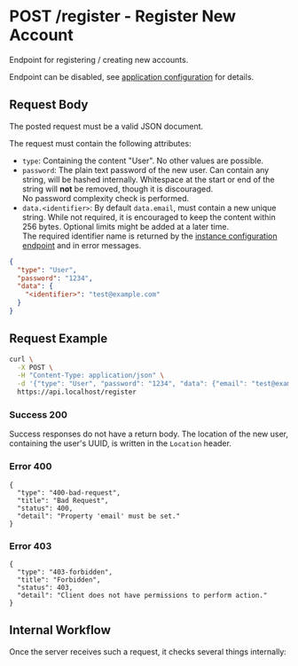 # POST /register - Register New Account

<!-- panels:start -->
<!-- div:left-panel -->

Endpoint for registering / creating new accounts.

Endpoint can be disabled, see
[application configuration](/getting-started/configuration?id=application-configuration) for details.

## Request Body

The posted request must be a valid JSON document.

The request must contain the following attributes:

- `type`: Containing the content "User". No other values are possible.
- `password`: The plain text password of the new user. Can contain any string, will be hashed internally. Whitespace at
  the start or end of the string will **not** be removed, though it is discouraged.  
  No password complexity check is performed.
- `data.<identifier>`: By default `data.email`, must contain a new unique string. While not required, it is encouraged
  to keep the content within 256 bytes. Optional limits might be added at a later time.  
  The required identifier name is returned by the
  [instance configuration endpoint](/api-endpoints/get-instance-configuration) and in error messages.

```json
{
  "type": "User",
  "password": "1234",
  "data": {
    "<identifier>": "test@example.com"
  }
}
```

## Request Example

```bash
curl \
  -X POST \
  -H "Content-Type: application/json" \
  -d '{"type": "User", "password": "1234", "data": {"email": "test@example.com"}}' \
  https://api.localhost/register
```

<!-- tabs:start -->

### **Success 200**

Success responses do not have a return body. The location of the new user, containing the user's UUID, is written in the
`Location` header.

### **Error 400**

```problem+json
{
  "type": "400-bad-request",
  "title": "Bad Request",
  "status": 400,
  "detail": "Property 'email' must be set."
}
```

### **Error 403**

```problem+json
{
  "type": "403-forbidden",
  "title": "Forbidden",
  "status": 403,
  "detail": "Client does not have permissions to perform action."
}
```

<!-- tabs:end -->

<!-- div:right-panel -->

## Internal Workflow

Once the server receives such a request, it checks several things internally:

<div id="graph-container-1" class="graph-container" style="height:1000px"></div>

<!-- panels:end -->

<script>
G6.registerEdge('polyline-edge', {
  draw(cfg, group) {
    const { startPoint, endPoint } = cfg;
    const hgap = Math.abs(endPoint.x - startPoint.x);

    const path = [
      ['M', startPoint.x, startPoint.y],
      [
        'C',
        startPoint.x + hgap / 4,
        startPoint.y,
        endPoint.x - hgap / 2,
        endPoint.y,
        endPoint.x,
        endPoint.y,
      ],
    ];
    const shape = group.addShape('path', {
      attrs: {
        stroke: '#AAB7C4',
        path,
      },
      name: 'path-shape',
    });
    const midPoint = {
      x: (startPoint.x + endPoint.x) / 2,
      y: (startPoint.y + endPoint.y) / 2,
    };
    const label = group.addShape('text', {
      attrs: {
        text: cfg.label + '###########',
        x: midPoint.x,
        y: midPoint.y,
        textAlign: 'center',
        textBaseline: 'middle',
        fill: '#000',
        fontSize: 14,
      },
      name: 'label-shape',
    });
    return shape;
  },
});
renderWorkflow(document.getElementById('graph-container-1'), {
  nodes: [
    { id: 'init', ...workflowStart, label: 'server receives POST-request' },
    { id: 'checkEndpointEnabled', ...workflowDecision, label: 'is endpoint enabled?' },
    { id: 'checkPassword', ...workflowDecision, label: 'is password given?' },
    { id: 'checkIdentifier', ...workflowDecision, label: "is identifier given?" },
    { id: 'checkIdentifierUnique', ...workflowDecision, label: 'is identifier unique?' },
    { id: 'createUser', ...workflowStep, label: "create user" },
    { id: 'error400', ...workflowEndError, label: "return 400" },
    { id: 'error403', ...workflowEndError, label: 'return 403' },
    { id: 'success200', ...workflowEndSuccess , label: "return 200"},
  ],
  edges: [
    { source: 'init', target: 'checkEndpointEnabled', label: '' },
    { source: 'checkEndpointEnabled', target: 'checkPassword', label: 'yes' },
    { source: 'checkEndpointEnabled', target: 'error403', label: 'no' },
    { source: 'checkPassword', target: 'checkIdentifier', label: 'yes' },
    { source: 'checkPassword', target: 'error400', label: 'no' },
    { source: 'checkIdentifier', target: 'checkIdentifierUnique', label: 'yes' },
    { source: 'checkIdentifier', target: 'error400', label: 'no' },
    { source: 'checkIdentifierUnique', target: 'createUser', label: 'yes' },
    { source: 'checkIdentifierUnique', target: 'error400', label: 'no' },
    { source: 'createUser', target: 'success200', label: '' },
  ],
}, 'TB');
</script>
